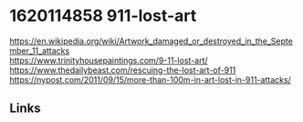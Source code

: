 # 1620114858 911-lost-art

https://en.wikipedia.org/wiki/Artwork_damaged_or_destroyed_in_the_September_11_attacks   
https://www.trinityhousepaintings.com/9-11-lost-art/   
https://www.thedailybeast.com/rescuing-the-lost-art-of-911   
https://nypost.com/2011/09/15/more-than-100m-in-art-lost-in-911-attacks/   

## Links
